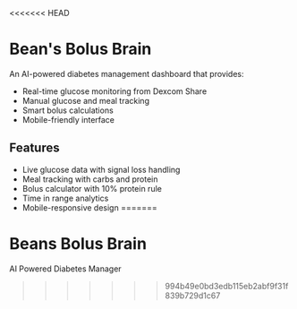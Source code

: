 <<<<<<< HEAD
# Bean's Bolus Brain

An AI-powered diabetes management dashboard that provides:
- Real-time glucose monitoring from Dexcom Share
- Manual glucose and meal tracking
- Smart bolus calculations
- Mobile-friendly interface

## Features
- Live glucose data with signal loss handling
- Meal tracking with carbs and protein
- Bolus calculator with 10% protein rule
- Time in range analytics
- Mobile-responsive design
=======
# Beans Bolus Brain
AI Powered Diabetes Manager
>>>>>>> 994b49e0bd3edb115eb2abf9f31f839b729d1c67
